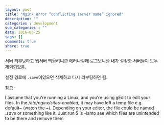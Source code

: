 ```yaml
---
layout: post
title: "Nginx error “conflicting server name” ignored"
description: ""
categories : development
sub_categories : ""
date: 2016-06-25
tags: []
comments: true
share: true
---
```


서버 리부팅하고 웹서버 띄울려니깐 에러나길래 로그보니깐 내가 설정한 서버들이 모두 제외되있음.

설정 경로에 `.save`이있으면 삭제하고 다시 리부팅하면 됨.

  

참고 :

I assume that you're running a Linux, and you're using gEdit to edit your
files. In the _/etc/nginx/sites-enabled_, it may have left a temp file e.g.
default~ (watch the ~). Depending on your editor, the file could be named
_.save_ or something like it. Just run $ ls -lahto see which files are
unintended to be there and remove them

